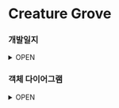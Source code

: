 Creature Grove
==============
### 개발일지

<details>
<summary>OPEN</summary>

개발 List                                                                                                           <br>
플레이어 이동 및 기본 스킬, 무기종류 구현                                                                              <br>
저장기능 구현                                                                                                         <br>
타입, 무기별 하위 몬스터, AI, 특성 구현                                                                                <br>
보스 몬스터, AI 구현                                                                                                  <br>
마을원 구현(몬스터잡으면 일정 확률로 마을원 변경<몬스터==마을원> \n or 필드 랜덤 소환, <몬스터!=마을원>)                    <br>
애니메이션,Scene구성                                                                                                   <br>
맵(마을 + 필드<파밍지> / 보스) 구현                                                                                     <br>
자원에 따른 아이템 제작 기능 구현 + (?)상점                                                                              <br>
건축물(생성 및 업그레이드 기능) + 마을회관 "시장모드" 구현                                                                 <br>
캐릭터 생성창 구현                                                                                                      <br>
엔딩 or 업적 구현                                                                                                      <br>
몬스터 웨이브 구현                                                                                                      <br>


|Duration|Goal|Status(☐☑)|
|:---|:---|:---:|
|0502 ~ 0608|1차 개발|🔹|
|0609 ~ 0713|개발지식 공부|🔹|
|0714|객체지향 공부 이후 전체 재개발시작|🔹|
|~0715|객체다이어그램 작성||
|0716||☐|


&nbsp;

</details>

### 객체 다이어그램
<details>
<summary>OPEN</summary>


  
</details>
